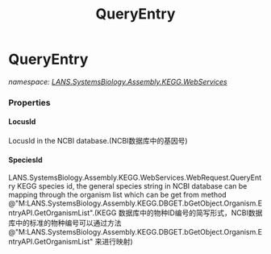 ﻿---
title: QueryEntry
---

# QueryEntry
_namespace: [LANS.SystemsBiology.Assembly.KEGG.WebServices](N-LANS.SystemsBiology.Assembly.KEGG.WebServices.html)_





### Properties

#### LocusId
LocusId in the NCBI database.(NCBI数据库中的基因号)
#### SpeciesId
LANS.SystemsBiology.Assembly.KEGG.WebServices.WebRequest.QueryEntry
 KEGG species id, the general species string in NCBI database can be mapping through the organism list which can 
 be get from method @"M:LANS.SystemsBiology.Assembly.KEGG.DBGET.bGetObject.Organism.EntryAPI.GetOrganismList".(KEGG
 数据库中的物种ID编号的简写形式，NCBI数据库中的标准的物种编号可以通过方法@"M:LANS.SystemsBiology.Assembly.KEGG.DBGET.bGetObject.Organism.EntryAPI.GetOrganismList"
 来进行映射)

